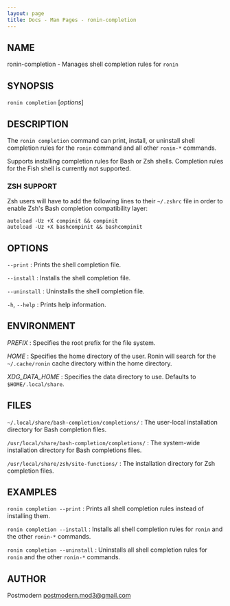 ```yaml
---
layout: page
title: Docs - Man Pages - ronin-completion
---
```


## NAME

ronin-completion - Manages shell completion rules for `ronin`

## SYNOPSIS

`ronin completion` [*options*]

## DESCRIPTION

The `ronin completion` command can print, install, or uninstall shell
completion rules for the `ronin` command and all other `ronin-*` commands.

Supports installing completion rules for Bash or Zsh shells.
Completion rules for the Fish shell is currently not supported.

### ZSH SUPPORT

Zsh users will have to add the following lines to their `~/.zshrc` file in
order to enable Zsh's Bash completion compatibility layer:

    autoload -Uz +X compinit && compinit
    autoload -Uz +X bashcompinit && bashcompinit

## OPTIONS

`--print`
: Prints the shell completion file.

`--install`
: Installs the shell completion file.

`--uninstall`
: Uninstalls the shell completion file.

`-h`, `--help`
: Prints help information.

## ENVIRONMENT

*PREFIX*
: Specifies the root prefix for the file system.

*HOME*
: Specifies the home directory of the user. Ronin will search for the
  `~/.cache/ronin` cache directory within the home directory.

*XDG_DATA_HOME*
: Specifies the data directory to use. Defaults to `$HOME/.local/share`.

## FILES

`~/.local/share/bash-completion/completions/`
: The user-local installation directory for Bash completion files.

`/usr/local/share/bash-completion/completions/`
: The system-wide installation directory for Bash completions files.

`/usr/local/share/zsh/site-functions/`
: The installation directory for Zsh completion files.

## EXAMPLES

`ronin completion --print`
: Prints all shell completion rules instead of installing them.

`ronin completion --install`
: Installs all shell completion rules for `ronin` and the other `ronin-*`
  commands.

`ronin completion --uninstall`
: Uninstalls all shell completion rules for `ronin` and the other `ronin-*`
  commands.

## AUTHOR

Postmodern <postmodern.mod3@gmail.com>


